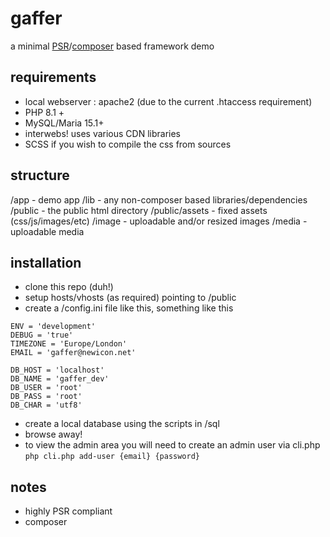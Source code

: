 # gaffer
a minimal [PSR](https://www.php-fig.org/psr/)/[composer](https://getcomposer.org/) based framework demo

## requirements
- local webserver : apache2 (due to the current .htaccess requirement)
- PHP 8.1 +
- MySQL/Maria 15.1+
- interwebs! uses various CDN libraries
- SCSS if you wish to compile the css from sources

## structure
/app - demo app
/lib - any non-composer based libraries/dependencies
/public - the public html directory
/public/assets - fixed assets (css/js/images/etc)
/image - uploadable and/or resized images
/media - uploadable media

## installation
- clone this repo (duh!)
- setup hosts/vhosts (as required) pointing to /public
- create a /config.ini file like this, something like this
```
ENV = 'development'
DEBUG = 'true'
TIMEZONE = 'Europe/London'
EMAIL = 'gaffer@newicon.net'

DB_HOST = 'localhost'
DB_NAME = 'gaffer_dev'
DB_USER = 'root'
DB_PASS = 'root'
DB_CHAR = 'utf8'
```
- create a local database using the scripts in /sql 
- browse away!
- to view the admin area you will need to create an admin user via cli.php
```php cli.php add-user {email} {password}```

## notes
- highly PSR compliant
- composer